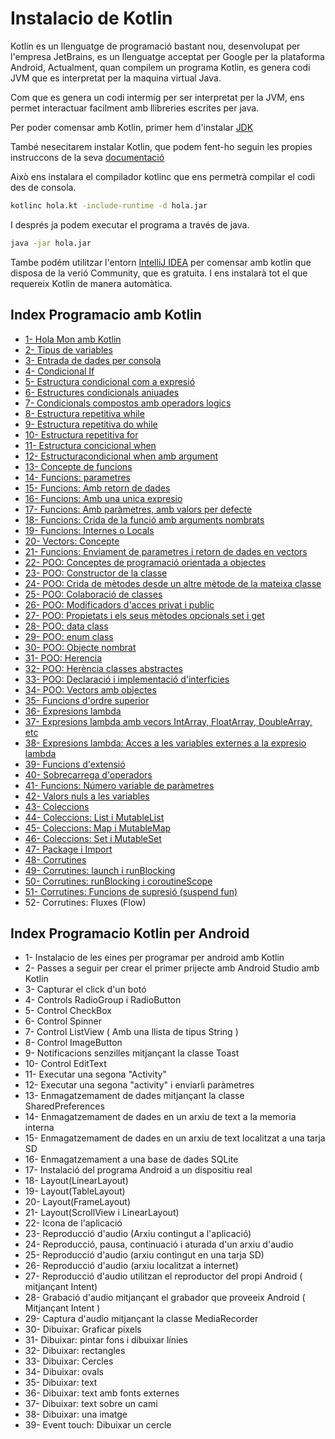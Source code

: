 # Instalacio de Kotlin

Kotlin es un llenguatge de programació bastant nou, desenvolupat per l'empresa JetBrains, es un llenguatge acceptat per Google  per la plataforma Android, Actualment, quan compilem un programa Kotlin, es genera codi JVM que es interpretat per la maquina virtual Java.

Com que es genera un codi intermig per ser interpretat per la JVM, ens permet interactuar facilment amb llibreries escrites per java.

Per poder comensar amb Kotlin, primer hem d'instalar [JDK](https://www.oracle.com/java/technologies/downloads/)

També nesecitarem instalar Kotlin, que podem fent-ho seguin les propies instruccons de la seva [documentació](https://kotlinlang.org/docs/command-line.html#manual-install)

Això ens instalara el compilador kotlinc que ens permetrà compilar el codi des de consola.

```bash
kotlinc hola.kt -include-runtime -d hola.jar
```

I després ja podem executar el programa a través de java.

```bash
java -jar hola.jar
```

Tambe podém utilitzar l'entorn [IntelliJ IDEA](https://www.jetbrains.com/idea/?fromMenu#chooseYourEdition) per comensar amb kotlin que disposa de la verió Community, que es gratuita. I ens instalarà tot el que requereix Kotlin de manera automàtica.

## Index Programacio amb Kotlin

- [1- Hola Mon amb Kotlin](https://github.com/marcmoiagese/curskotlin/tree/master/1-Hola_mon)
- [2- Tipus de variables](https://github.com/marcmoiagese/curskotlin/tree/master/2-Tipus_de_variables)
- [3- Entrada de dades per consola](https://github.com/marcmoiagese/curskotlin/tree/master/3-Entrada_dades_consola)
- [4- Condicional If](https://github.com/marcmoiagese/curskotlin/tree/master/4-Condicional_if)
- [5- Estructura condicional com a expresió](https://github.com/marcmoiagese/curskotlin/tree/master/5-Estructura_condicional_com_a_expresio)
- [6- Estructures condicionals aniuades](https://github.com/marcmoiagese/curskotlin/tree/master/6-Estructures_condicionals_aniuades)
- [7- Condicionals compostos amb operadors logics](https://github.com/marcmoiagese/curskotlin/tree/master/7-Condicionals_compostos_amb_operadors_logics)
- [8- Estructura repetitiva while](https://github.com/marcmoiagese/curskotlin/tree/master/8-Estructura-repetitiva-while)
- [9- Estructura repetitiva do while](https://github.com/marcmoiagese/curskotlin/tree/master/9-Estructura_repetitiva_do_while)
- [10- Estructura repetitiva for](https://github.com/marcmoiagese/curskotlin/tree/master/10-Estructura_repetitiva_for)
- [11- Estructura concicional when](https://github.com/marcmoiagese/curskotlin/tree/master/11-Estructura_condicional_when)
- [12- Estructuracondicional when amb argument](https://github.com/marcmoiagese/curskotlin/tree/master/12-Estructura_condicional_when_amb_argument)
- [13- Concepte de funcions](https://github.com/marcmoiagese/curskotlin/tree/master/13-Concepte_de_funcions)
- [14- Funcions: parametres](https://github.com/marcmoiagese/curskotlin/tree/master/14-Funcions_parametres)
- [15- Funcions: Amb retorn de dades](https://github.com/marcmoiagese/curskotlin/tree/master/15-Funcions_amb_retorn_de_dades)
- [16- Funcions: Amb una unica expresio](https://github.com/marcmoiagese/curskotlin/tree/master/16-Funcions_amb_una_unica_expresio)
- [17- Funcions: Amb paràmetres, amb valors per defecte](https://github.com/marcmoiagese/curskotlin/tree/master/17-Funcions_amb_parametres_amb_valors_per_defecte)
- [18- Funcions: Crida de la funció amb arguments nombrats](https://github.com/marcmoiagese/curskotlin/tree/master/18-Funcions_crida_de_la_funcio_amb_arguments_nombrats)
- [19- Funcions: Internes o Locals](https://github.com/marcmoiagese/curskotlin/tree/master/19-Funcions_internes_o_locals)
- [20- Vectors: Concepte](https://github.com/marcmoiagese/curskotlin/tree/master/20-Vectors_conceptes)
- [21- Funcions: Enviament de parametres i retorn de dades en vectors](https://github.com/marcmoiagese/curskotlin/tree/master/21-Funcions_parametres_i_retorn_del_tipus_de_vector)
- [22- POO: Conceptes de programació orientada a objectes](https://github.com/marcmoiagese/curskotlin/tree/master/22-POO-Conceptes_de_programacio_orientada_a_objectes)
- [23- POO: Constructor de la classe](https://github.com/marcmoiagese/curskotlin/tree/master/23-POO-Constructor_de_la_classe)
- [24- POO: Crida de mètodes desde un altre mètode de la mateixa classe](https://github.com/marcmoiagese/curskotlin/tree/master/24-POO-Crida_de_metodes_des_d_un_altre_metode_de_la_mateixa_classe)
- [25- POO: Colaboració de classes](https://github.com/marcmoiagese/curskotlin/tree/master/25-POO-Colaboracio_de_classes)
- [26- POO: Modificadors d'acces privat i public](https://github.com/marcmoiagese/curskotlin/tree/master/26-POO-Modificadors_d_acces_privat_i_public)
- [27- POO: Propietats i els seus mètodes opcionals set i get](https://github.com/marcmoiagese/curskotlin/tree/master/27-POO-Propietats_i_els_seus_metodes_opcionals_set_i_get)
- [28- POO: data class](https://github.com/marcmoiagese/curskotlin/tree/master/28-POO-data_class)
- [29- POO: enum class](https://github.com/marcmoiagese/curskotlin/tree/master/29-POO-enum_class)
- [30- POO: Objecte nombrat](https://github.com/marcmoiagese/curskotlin/tree/master/30-POO-Objecte_nomrat)
- [31- POO: Herencia](https://github.com/marcmoiagese/curskotlin/tree/master/31-POO-Herencia)
- [32- POO: Herència classes abstractes](https://github.com/marcmoiagese/curskotlin/tree/master/32-POO-Herencia_classes_abstractes)
- [33- POO: Declaració i implementació d'interficies](https://github.com/marcmoiagese/curskotlin/tree/master/33-POO-Declaracio_i_implementacio_d_interficies)
- [34- POO: Vectors amb objectes](https://github.com/marcmoiagese/curskotlin/tree/master/34-POO-Vectors_amb_Objectes)
- [35- Funcions d'ordre superior](https://github.com/marcmoiagese/curskotlin/tree/master/35-Funcions_d_ordre_superior)
- [36- Expresions lambda](https://github.com/marcmoiagese/curskotlin/tree/master/36-Expresions_lambda)
- [37- Expresions lambda amb vecors IntArray, FloatArray, DoubleArray, etc](https://github.com/marcmoiagese/curskotlin/tree/master/37-Expresions_lambda_amb_vecors_IntArray_FloatArray_DoubleArray_etc)
- [38- Expresions lambda: Acces a les variables externes a la expresio lambda](https://github.com/marcmoiagese/curskotlin/tree/master/38-Expresions_lambda_Acces_a_les_variables_externes_a_la_expresio_lambda)
- [39- Funcions d'extensió](https://github.com/marcmoiagese/curskotlin/tree/master/39-Funcions_d_extensio)
- [40- Sobrecarrega d'operadors](https://github.com/marcmoiagese/curskotlin/tree/master/40-Sobrecarrega_d_operadors)
- [41- Funcions: Número variable de paràmetres](https://github.com/marcmoiagese/curskotlin/tree/master/41-Funcions_numero_variable_de_parametres)
- [42- Valors nuls a les variables](https://github.com/marcmoiagese/curskotlin/tree/master/42-valors_nuls_a_les_variables)
- [43- Coleccions](https://github.com/marcmoiagese/curskotlin/tree/master/43-Coleccions)
- [44- Coleccions: List i MutableList](https://github.com/marcmoiagese/curskotlin/tree/master/44-Coleccions_List_i_MutableList)
- [45- Coleccions: Map i MutableMap](https://github.com/marcmoiagese/curskotlin/tree/master/45-Coleccions_Map_i_MutableMap)
- [46- Coleccions: Set i MutableSet](https://github.com/marcmoiagese/curskotlin/tree/master/46-Coleccions_Set_i_MutableSet)
- [47- Package i Import](https://github.com/marcmoiagese/curskotlin/tree/master/47-Package_i_Import)
- [48- Corrutines](https://github.com/marcmoiagese/curskotlin/tree/master/48-Corrutines)
- [49- Corrutines: launch i runBlocking](https://github.com/marcmoiagese/curskotlin/tree/master/49-Corrutines_launch_i_runBlocking)
- [50- Corrutines: runBlocking i coroutineScope](https://github.com/marcmoiagese/curskotlin/tree/master/50-corrutines_runBlocking_i_coroutineScope)
- [51- Corrutines: Funcions de supresió (suspend fun)](https://github.com/marcmoiagese/curskotlin/tree/master/51-Corrutines_funcions_de_suspencio_suspend_fun)
- 52- Corrutines: Fluxes (Flow)

## Index Programacio Kotlin per Android

- 1- Instalacio de les eines per programar per android amb Kotlin
- 2- Passes a seguir per crear el primer prijecte amb Android Studio amb Kotlin
- 3- Capturar el click d'un botó
- 4- Controls RadioGroup i  RadioButton
- 5- Control CheckBox
- 6- Control Spinner
- 7- Control ListView ( Amb una llista de tipus String )
- 8- Control ImageButton
- 9- Notificacions senzilles mitjançant la classe Toast
- 10- Control EditText
- 11- Executar una segona "Activity"
- 12- Executar una segona "activity" i enviarli paràmetres
- 13- Enmagatzemament de dades mitjançant la classe SharedPreferences
- 14- Enmagatzemament de dades en un arxiu de text a la memoria interna
- 15- Enmagatzemament de dades en un arxiu de text localitzat a una tarja SD
- 16- Enmagatzemament a una base de dades SQLite
- 17- Instalació del programa Android a un dispositiu real
- 18- Layout(LinearLayout)
- 19- Layout(TableLayout)
- 20- Layout(FrameLayout)
- 21- Layout(ScrollView  i LinearLayout)
- 22- Icona de l'aplicació
- 23- Reproducció d'audio (Arxiu contingut a l'aplicació)
- 24- Reproducció, pausa, continuació  i aturada d'un arxiu d'audio
- 25- Reproducció d'audio (arxiu contingut en una tarja SD)
- 26- Reproducció d'audio (arxiu localitzat a internet)
- 27- Reproducció d'audio utilitzan el reproductor del propi Android ( mitjançant Intent)
- 28- Grabació d'audio mitjançant el grabador que proveeix Android  ( Mitjançant Intent )
- 29- Captura d'audio  mitjançant la classe MediaRecorder
- 30- Dibuixar: Graficar pixels
- 31- Dibuixar: pintar fons i dibuixar línies
- 32- Dibuixar: rectangles
- 33- Dibuixar: Cercles
- 34- Dibuixar: ovals
- 35- Dibuixar: text
- 36- Dibuixar: text amb fonts externes 
- 37- Dibuixar: text sobre un cami
- 38- Dibuixar: una imatge
- 39- Event touch: Dibuixar un cercle
